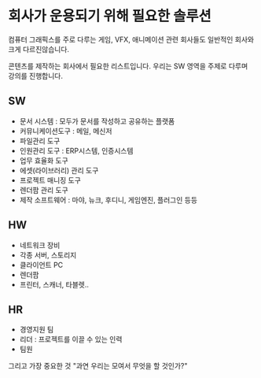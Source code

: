 # 회사가 운용되기 위해 필요한 솔루션
컴퓨터 그래픽스를 주로 다루는 게임, VFX, 애니메이션 관련 회사들도 일반적인 회사와 크게 다르진않습니다.

콘텐츠를 제작하는 회사에서 필요한 리스트입니다. 우리는 SW 영역을  주제로 다루며 강의를 진행합니다.

## SW
- 문서 시스템 : 모두가 문서를 작성하고 공유하는 플랫폼
- 커뮤니케이션도구 : 메일, 메신저
- 파일관리 도구
- 인원관리 도구 : ERP시스템, 인증시스템
- 업무 효율화 도구
- 에셋(라이브러리) 관리 도구
- 프로젝트 매니징 도구
- 렌더팜 관리 도구
- 제작 소프트웨어 : 마야, 뉴크, 후디니, 게임엔진, 플러그인 등등

## HW
- 네트워크 장비
- 각종 서버, 스토리지
- 클라이언트 PC
- 렌더팜
- 프린터, 스캐너, 타블렛..

## HR
- 경영지원 팀
- 리더 : 프로젝트를 이끌 수 있는 인력
- 팀원

그리고 가장 중요한 것 "과연 우리는 모여서 무엇을 할 것인가?"